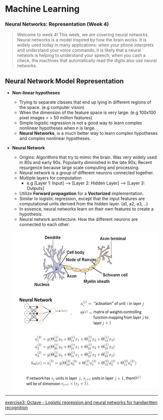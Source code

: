 # Machine Learning #
### Neural Networks: Representation (Week 4) ###

> Welcome to week 4! This week, we are covering neural networks. Neural networks is a model inspired by how the brain works. It is widely used today in many applications: when your phone interprets and understand your voice commands, it is likely that a neural network is helping to understand your speech; when you cash a check, the machines that automatically read the digits also use neural networks.  


Neural Network Model Representation 
---

- **Non-linear hypotheses**
    - Trying to separate classes that end up lying in different regions of the space. (e.g computer vision)
    - When the dimension of the feature space is very large. (e.g 100x100 pixel images = > 50 million features)
    - Simple logistic regression is not a good way to learn complex nonlinear hypotheses when n is large.
    - **Neural Networks**, is a much better way to learn complex hypotheses and complex nonlinear hypotheses.

- **Neural Network** 
    - Origins: Algorithms that try to mimic the brain. Was very widely used in 80s and early 90s. Popularity diminished in the late 90s; Recent resurgence because large scale computing and processing.
    - Neural network is a group of different neurons connected together. 
    - Multiple layers for computation 
        - e.g [Layer 1: Input] --> [Layer 2: Hidden Layer] --> [Layer 3: Outputs] 
    - Utilize **Forward propagation** for a **Vectorized** implementation.
    - Similar to logistic regression, except that the input features are computational units derived from the hidden layer. (a1, a2, a3, ..)
    - In essence, neural networks learn on their own features to create a hypothesis. 
    - Neural network architecture: How the different neurons are connected to each other.
  
    ![neuron](img/week4-neuralnetwork.png)

---  

[exercise3: Octave - Logistic regression and neural networks for handwritten recognition](assignments/machine-learning-ex3)  

---


    
